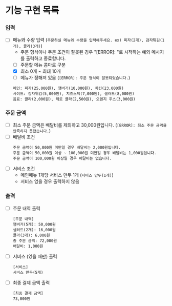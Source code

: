 # 기능 구현 목록

### 입력

- [ ] 메뉴와 수량 입력 (`주문하실 메뉴와 수량을 입력해주세요. ex) 피자(2개), 감자튀김(1개), 콜라(3개)`)
  - 주문 형식이나 주문 조건이 잘못된 경우 "[ERROR]: "로 시작하는 예외 메시지를 출력하고 종료합니다.
  - [ ] 주문할 메뉴 콤마로 구분
  - [x] 최소 0개 ~ 최대 10개
  - [ ] 메뉴가 정해져 있음 (`[ERROR]: 주문 형식이 잘못되었습니다.`)
  ```
  메인: 피자(25,000원), 햄버거(10,000원), 치킨(23,000원)
  사이드: 감자튀김(5,000원), 치즈스틱(7,000원), 샐러드(8,000원)
  음료: 콜라(2,000원), 제로 콜라(2,500원), 오렌지 주스(3,000원)
  ```

### 주문 금액

- [ ] 최소 주문 금액은 배달비를 제외하고 30,000원입니다. (`[ERROR]: 최소 주문 금액을 만족하지 못했습니다.`)
- [ ] 배달비 조건
  ```
  주문 금액이 50,000원 미만일 경우 배달비는 2,000원입니다.
  주문 금액이 50,000원 이상 ~ 100,000원 미만일 경우 배달비는 1,000원입니다.
  주문 금액이 100,000원 이상일 경우 배달비는 없습니다.
  ```
- [ ] 서비스 조건
  - 메인메뉴 1개당 서비스 만두 1개 (`서비스 만두(1개)`)
  - 서비스 없을 경우 출력하지 않음

### 출력

- [ ] 주문 내역 출력
  ```
  [주문 내역]
  햄버거(5개): 50,000원
  샐러드(2개): 16,000원
  콜라(3개): 6,000원
  총 주문 금액: 72,000원
  배달비: 1,000원
  ```
- [ ] 서비스 (있을 때만) 출력
  ```
  [서비스]
  서비스 만두(5개)
  ```
- [ ] 최종 결제 금액 출력
  ```
  [최종 결제 금액]
  73,000원
  ```
